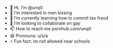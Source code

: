 - 👋 Hi, I’m @unq0
- 👀 I’m interested in men kissing
- 🌱 I’m currently learning how to commit tax fraud
- 💞️ I’m looking to collaborate on gay
- 📫 How to reach me pornhub.com/unq0
- 😄 Pronouns: u/s/a
- ⚡ Fun fact: im not allowed near schools

<!---
unq0/unq0 is a ✨ special ✨ repository because its `README.md` (this file) appears on your GitHub profile.
You can click the Preview link to take a look at your changes.
--->
